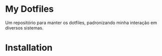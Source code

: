 # My Dotfiles
Um repositório para manter os dotfiles, padronizando minha interação em diversos sistemas.

# Installation

